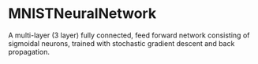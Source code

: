 # MNISTNeuralNetwork
A multi-layer (3 layer) fully connected,  feed forward network consisting of sigmoidal neurons, trained with stochastic gradient descent and back  propagation.
